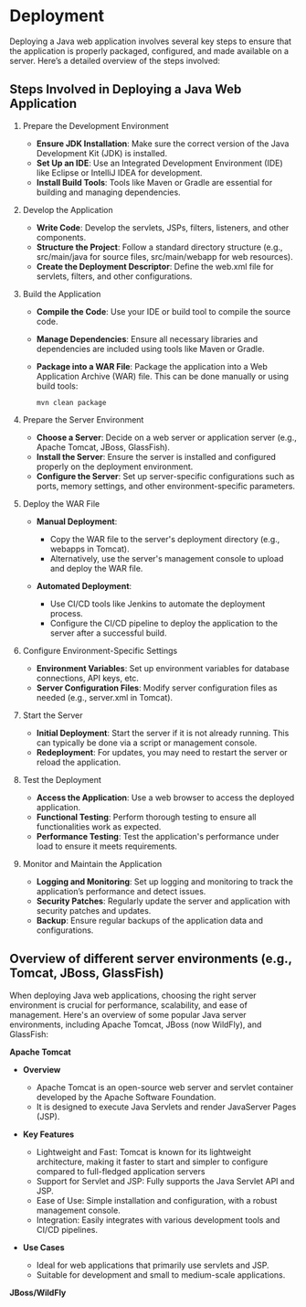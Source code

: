 # Deployment

Deploying a Java web application involves several key steps to ensure that the application is properly packaged, configured, and made available on a server. Here’s a detailed overview of the steps involved:

## Steps Involved in Deploying a Java Web Application

1. Prepare the Development Environment

   - **Ensure JDK Installation**: Make sure the correct version of the Java Development Kit (JDK) is installed.
   - **Set Up an IDE**: Use an Integrated Development Environment (IDE) like Eclipse or IntelliJ IDEA for development.
   - **Install Build Tools**: Tools like Maven or Gradle are essential for building and managing dependencies.

2. Develop the Application

   - **Write Code**: Develop the servlets, JSPs, filters, listeners, and other components.
   - **Structure the Project**: Follow a standard directory structure (e.g., src/main/java for source files, src/main/webapp for web resources).
   - **Create the Deployment Descriptor**: Define the web.xml file for servlets, filters, and other configurations.

3. Build the Application

   - **Compile the Code**: Use your IDE or build tool to compile the source code.
   - **Manage Dependencies**: Ensure all necessary libraries and dependencies are included using tools like Maven or Gradle.
   - **Package into a WAR File**: Package the application into a Web Application Archive (WAR) file. This can be done manually or using build tools:

     ```
     mvn clean package
     ```

4. Prepare the Server Environment

   - **Choose a Server**: Decide on a web server or application server (e.g., Apache Tomcat, JBoss, GlassFish).
   - **Install the Server**: Ensure the server is installed and configured properly on the deployment environment.
   - **Configure the Server**: Set up server-specific configurations such as ports, memory settings, and other environment-specific parameters.

5. Deploy the WAR File

   - **Manual Deployment**:
     - Copy the WAR file to the server's deployment directory (e.g., webapps in Tomcat).
     - Alternatively, use the server's management console to upload and deploy the WAR file.

   - **Automated Deployment**:
     - Use CI/CD tools like Jenkins to automate the deployment process.
     - Configure the CI/CD pipeline to deploy the application to the server after a successful build.

6. Configure Environment-Specific Settings

   - **Environment Variables**: Set up environment variables for database connections, API keys, etc.
   - **Server Configuration Files**: Modify server configuration files as needed (e.g., server.xml in Tomcat).

7. Start the Server

   - **Initial Deployment**: Start the server if it is not already running. This can typically be done via a script or management console.
   - **Redeployment**: For updates, you may need to restart the server or reload the application.

8. Test the Deployment

   - **Access the Application**: Use a web browser to access the deployed application.
   - **Functional Testing**: Perform thorough testing to ensure all functionalities work as expected.
   - **Performance Testing**: Test the application's performance under load to ensure it meets requirements.

9. Monitor and Maintain the Application

   - **Logging and Monitoring**: Set up logging and monitoring to track the application’s performance and detect issues.
   - **Security Patches**: Regularly update the server and application with security patches and updates.
   - **Backup**: Ensure regular backups of the application data and configurations.

## Overview of different server environments (e.g., Tomcat, JBoss, GlassFish)

When deploying Java web applications, choosing the right server environment is crucial for performance, scalability, and ease of management. Here's an overview of some popular Java server environments, including Apache Tomcat, JBoss (now WildFly), and GlassFish:

**Apache Tomcat**

- **Overview**
  - Apache Tomcat is an open-source web server and servlet container developed by the Apache Software Foundation.
  - It is designed to execute Java Servlets and render JavaServer Pages (JSP).

- **Key Features**
  - Lightweight and Fast: Tomcat is known for its lightweight architecture, making it faster to start and simpler to configure compared to full-fledged application servers
  - Support for Servlet and JSP: Fully supports the Java Servlet API and JSP.
  - Ease of Use: Simple installation and configuration, with a robust management console.
  - Integration: Easily integrates with various development tools and CI/CD pipelines.

- **Use Cases**
  - Ideal for web applications that primarily use servlets and JSP.
  - Suitable for development and small to medium-scale applications.

**JBoss/WildFly**

